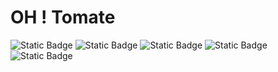 # OH ! Tomate
![Static Badge](https://img.shields.io/badge/state-beta-orange?style=flat) ![Static Badge](https://img.shields.io/badge/license-MIT-green?style=flat) ![Static Badge](https://img.shields.io/badge/current%20version-1.1.1-blue?style=flat) ![Static Badge](https://img.shields.io/badge/python-3.11%7C3.12%7C3.13-purple?style=flat&link=https%3A%2F%2Fwww.python.org%2Fdownloads%2F) ![Static Badge](https://img.shields.io/badge/pygame-2.6.1-yellow?style=flat&link=https%3A%2F%2Fpypi.org%2Fproject%2Fpygame%2F)

